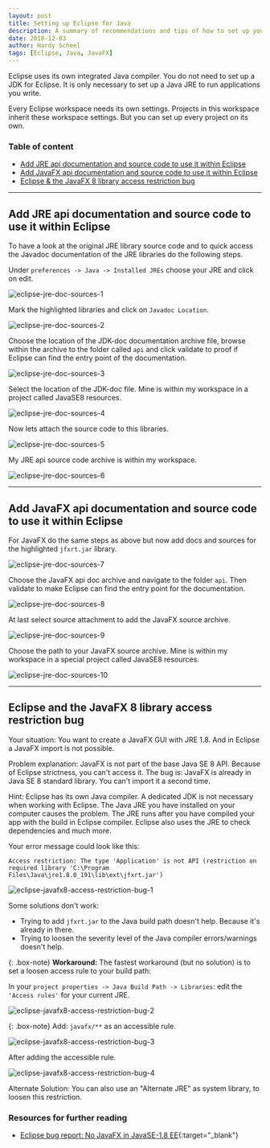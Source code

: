 ```yaml
---
layout: post
title: Setting up Eclipse for Java
description: A summary of recommendations and tips of how to set up your Eclipse IDE the right way.
date: 2018-12-03
author: Hardy Scheel
tags: [Eclipse, Java, JavaFX]
---
```


<!--
Setting up Eclipse for Java
A summary of recommendations and tips of how to set up your Eclipse IDE the right way.
-->

Eclipse uses its own integrated Java compiler. You do not need to set up a JDK for Eclipse. It is only necessary to set up a Java JRE to run applications you write.

Every Eclipse workspace needs its own settings. Projects in this workspace inherit these workspace settings. But you can set up every project on its own.

### Table of content
- [Add JRE api documentation and source code to use it within Eclipse](#add-jre-api-documentation-and-source-code-to-use-it-within-eclipse)
- [Add JavaFX api documentation and source code to use it within Eclipse](#add-javafx-api-documentation-and-source-code-to-use-it-within-eclipse)
- [Eclipse & the JavaFX 8 library access restriction bug](#eclipse-and-the-javafx-8-library-access-restriction-bug)

---

## Add JRE api documentation and source code to use it within Eclipse

To have a look at the original JRE library source code and to quick access the Javadoc documentation of the JRE libraries do the following steps.

Under `preferences -> Java -> Installed JREs` choose your JRE and click on edit.

![eclipse-jre-doc-sources-1][eclipse-jre-doc-sources-1]

Mark the highlighted libraries and click on `Javadoc Location`.

![eclipse-jre-doc-sources-2][eclipse-jre-doc-sources-2]

Choose the location of the JDK-doc documentation archive file, browse within the archive to the folder called `api` and click validate to proof if Eclipse can find the entry point of the documentation.

![eclipse-jre-doc-sources-3][eclipse-jre-doc-sources-3]

Select the location of the JDK-doc file. Mine is within my workspace in a project called JavaSE8 resources.

![eclipse-jre-doc-sources-4][eclipse-jre-doc-sources-4]

Now lets attach the source code to this libraries.

![eclipse-jre-doc-sources-5][eclipse-jre-doc-sources-5]

My JRE api source code archive is within my workspace.

![eclipse-jre-doc-sources-6][eclipse-jre-doc-sources-6]

---

## Add JavaFX api documentation and source code to use it within Eclipse

For JavaFX do the same steps as above but now add docs and sources for the highlighted `jfxrt.jar` library.

![eclipse-jre-doc-sources-7][eclipse-jre-doc-sources-7]

Choose the JavaFX api doc archive and navigate to the folder `api`. Then validate to make Eclipse can find the entry point for the documentation.

![eclipse-jre-doc-sources-8][eclipse-jre-doc-sources-8]

At last select source attachment to add the JavaFX source archive.

![eclipse-jre-doc-sources-9][eclipse-jre-doc-sources-9]

Choose the path to your JavaFX source archive. Mine is within my workspace in a special project called JavaSE8 resources.

![eclipse-jre-doc-sources-10][eclipse-jre-doc-sources-10]

[eclipse-jre-doc-sources-1]: /_posts/img/2018-12-03-eclipse-setting-up-eclipse-for-java/eclipse-jre-doc-sources-1.png "Choose your JRE and click on edit."
[eclipse-jre-doc-sources-2]: /_posts/img/2018-12-03-eclipse-setting-up-eclipse-for-java/eclipse-jre-doc-sources-2.png "Mark the highlighted libraries and click on Javadoc Location."
[eclipse-jre-doc-sources-3]: /_posts/img/2018-12-03-eclipse-setting-up-eclipse-for-java/eclipse-jre-doc-sources-3.png "Choose the location of the JDK-doc file, browse within the archive to the folder called api and click validate to proof if Eclipse can find the entry point of the documentation."
[eclipse-jre-doc-sources-4]: /_posts/img/2018-12-03-eclipse-setting-up-eclipse-for-java/eclipse-jre-doc-sources-4.png "Select the location of the JDK-doc file. Mine is within my workspace in a project called JavaSE8 resources."
[eclipse-jre-doc-sources-5]: /_posts/img/2018-12-03-eclipse-setting-up-eclipse-for-java/eclipse-jre-doc-sources-5.png "Now lets attach the source code to this libraries."
[eclipse-jre-doc-sources-6]: /_posts/img/2018-12-03-eclipse-setting-up-eclipse-for-java/eclipse-jre-doc-sources-6.png "My JRE api source code archive is within my workspace."
[eclipse-jre-doc-sources-7]: /_posts/img/2018-12-03-eclipse-setting-up-eclipse-for-java/eclipse-jre-doc-sources-7.png "For JavaFX do the same steps as above but only for the highlighted jfxrt.jar library."
[eclipse-jre-doc-sources-8]: /_posts/img/2018-12-03-eclipse-setting-up-eclipse-for-java/eclipse-jre-doc-sources-8.png "Choose the JavaFX api doc archive and navigate to the folder api. Then validate to make sure everything works fine."
[eclipse-jre-doc-sources-9]: /_posts/img/2018-12-03-eclipse-setting-up-eclipse-for-java/eclipse-jre-doc-sources-9.png "At last select source attachment to add the JavaFX source archive."
[eclipse-jre-doc-sources-10]: /_posts/img/2018-12-03-eclipse-setting-up-eclipse-for-java/eclipse-jre-doc-sources-10.png "Choose the path to your JavaFX source archive. Mine is, again, within my workspace in a special project called JavaSE8 resources."

---

## Eclipse and the JavaFX 8 library access restriction bug

Your situation: You want to create a JavaFX GUI with JRE 1.8. And in Eclipse a JavaFX import is not possible.

Problem explanation:
JavaFX is not part of the base Java SE 8 API. Because of Eclipse strictness, you can't access it. The bug is: JavaFX is already in Java SE 8 standard library. You can't import it a second time.

Hint: Eclipse has its own Java compiler. A dedicated JDK is not necessary when working with Eclipse. The Java JRE you have installed on your computer causes the problem. The JRE runs after you have compiled your app with the build in Eclipse compiler. Eclipse also uses the JRE to check dependencies and much more.

Your error message could look like this:
~~~shell
Access restriction: The type 'Application' is not API (restriction on required library 'C:\Program Files\Java\jre1.8.0_191\lib\ext\jfxrt.jar')
~~~

![eclipse-javafx8-access-restriction-bug-1][eclipse-javafx8-access-restriction-bug-1]

Some solutions don't work:
- Trying to add `jfxrt.jar` to the Java build path doesn't help. Because it's already in there.
- Trying to loosen the severity level of the Java compiler errors/warnings doesn't help.

{: .box-note}
**Workaround:** The fastest workaround (but no solution) is to set a loosen access rule to your build path:

In your `project properties -> Java Build Path -> Libraries`: edit the `'Access rules'` for your current JRE.

![eclipse-javafx8-access-restriction-bug-2][eclipse-javafx8-access-restriction-bug-2]

{: .box-note}
Add: `javafx/**` as an accessible rule.

![eclipse-javafx8-access-restriction-bug-3][eclipse-javafx8-access-restriction-bug-3]

After adding the accessible rule.

![eclipse-javafx8-access-restriction-bug-4][eclipse-javafx8-access-restriction-bug-4]

Alternate Solution: You can also use an "Alternate JRE" as system library, to loosen this restriction.

### Resources for further reading

- [Eclipse bug report: No JavaFX in JavaSE-1.8 EE](https://bugs.eclipse.org/bugs/show_bug.cgi?id=431067){:target="_blank"}

[eclipse-javafx8-access-restriction-bug-1]: /_posts/img/2018-12-03-eclipse-setting-up-eclipse-for-java/eclipse-javafx8-access-restriction-bug-1.png "Eclipse error message: Access restriction: The type 'Application' is not API (restriction on required library 'C:\Program Files\Java\jre1.8.0_191\lib\ext\jfxrt.jar')"
[eclipse-javafx8-access-restriction-bug-2]: /_posts/img/2018-12-03-eclipse-setting-up-eclipse-for-java/eclipse-javafx8-access-restriction-bug-2.png "In your project properties -> Java Build Path -> Libraries: edit the 'Access rules' for your current JRE."
[eclipse-javafx8-access-restriction-bug-3]: /_posts/img/2018-12-03-eclipse-setting-up-eclipse-for-java/eclipse-javafx8-access-restriction-bug-3.png "Add javafx/** as an accessible rule."
[eclipse-javafx8-access-restriction-bug-4]: /_posts/img/2018-12-03-eclipse-setting-up-eclipse-for-java/eclipse-javafx8-access-restriction-bug-4.png "Add javafx/** as an accessible rule.)"
